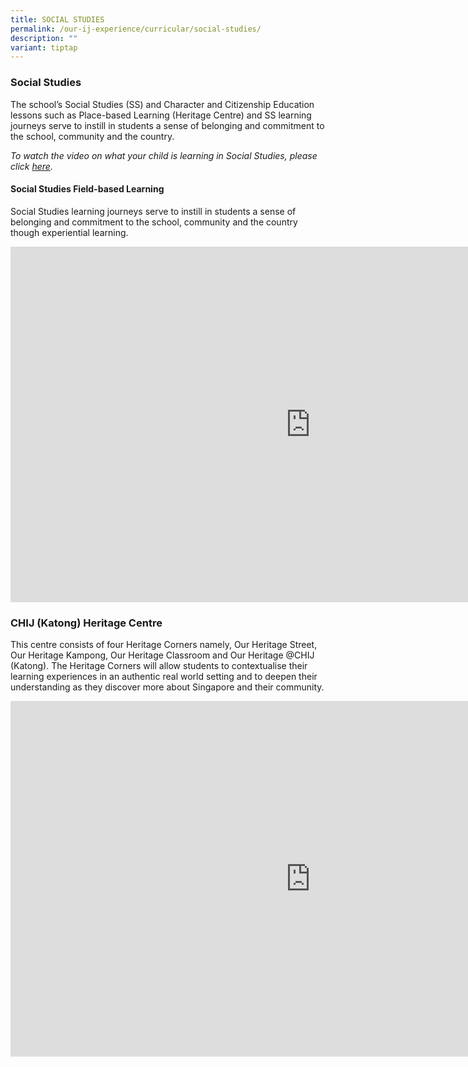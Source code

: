 ```yaml
---
title: SOCIAL STUDIES
permalink: /our-ij-experience/curricular/social-studies/
description: ""
variant: tiptap
---
```

### Social Studies

The school’s Social Studies (SS) and Character and Citizenship Education lessons such as Place-based Learning (Heritage Centre) and SS learning journeys serve to instill in students a sense of belonging and commitment to the school, community and the country.

  
_To watch the video on what your child is learning in Social Studies, please click&nbsp;[here](https://www.youtube.com/watch?v=SDCkCj7sm8s)._



#### Social Studies Field-based Learning


Social Studies learning journeys serve to instill in students a sense of belonging and commitment to the school, community and the country though experiential learning.


<iframe src="https://docs.google.com/presentation/d/e/2PACX-1vT6DrmN25ajs5N5S48arhKDCu0rcBtFJxB0Qmi-o6ZUsccu-xJFHODsvN-Whx-7xFEm6-EM1dHICulU/embed?start=true&amp;loop=true&amp;delayms=5000" frameborder="0" width="960" height="569" allowfullscreen="true"></iframe>





### CHIJ (Katong) Heritage Centre

This centre consists of four Heritage Corners namely, Our Heritage Street, Our Heritage Kampong, Our Heritage Classroom and Our Heritage @CHIJ (Katong). The Heritage Corners will allow students to contextualise their learning experiences in an authentic real world setting and to deepen their understanding as they discover more about Singapore and their community.

<iframe src="https://docs.google.com/presentation/d/e/2PACX-1vTjFn3vYjw5XvBuiq8LP1XyfC1q_OGANsLQ229TS_zOmGEt-xx1QRQxVjmsTP6Jryx6QQMQMF0Wnxei/embed?start=true&amp;loop=true&amp;delayms=3000" frameborder="0" width="960" height="569" allowfullscreen="true"></iframe>